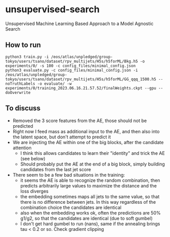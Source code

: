 # unsupervised-search
Unsupervised Machine Learning Based Approach to a Model Agnostic Search

## How to run
```
python3 train.py -i /eos/atlas/unpledged/group-tokyo/users/tsano/dataset/rpv_multijets/H5s/h5forML/Bkg.h5 -o experiments/0/ -s 100 -c config_files/minimal_config.json 
python3 evaluate.py -c config_files/minimal_config.json -i /eos/atlas/unpledged/group-tokyo/users/tsano/dataset/rpv_multijets/H5s/h5forML/GG_qqq_1500.h5 --noTruthLabels -o evaluate/ -w experiments/0/training_2023.06.16.21.57.52/finalWeights.ckpt --gpu --doOverwrite
```
## To discuss

* Removed the 3 score features from the AE, those should not be predicted
* Right now I feed mass as additional input to the AE, and then also into the latent space, but don't attempt to predict it
* We are injecting the AE within one of the big blocks, after the candidate attention
   * I think this allows candidates to learn their "identity" and trick the AE (see below)
   * Should probably put the AE at the end of a big block, simply building candidates from the last jet score
* There seem to be a few bad situations in the training:
   * it seems the AE is able to recognize the random combination, then predicts arbitrarily large values to maximize the distance and the loss diverges
   * the embedding sometimes maps all jets to the same value, so that there is no difference between jets. In this way regardless of the combination choice the candidates are identical
   * also when the embedding works ok, often the predictions are 50% g1/g2, so that the candidates are identical (due to soft gumbel) 
   * I don't get hard gumbel to run (nans), same if the annealing brings tau < 0.2 or so. Check gradient clipping
